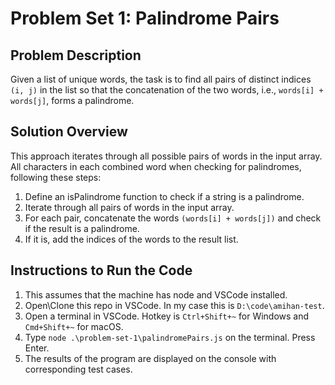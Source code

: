 # Problem Set 1: Palindrome Pairs

## Problem Description

Given a list of unique words, the task is to find all pairs of distinct indices `(i, j)` in the list so that
the concatenation of the two words, i.e., `words[i] + words[j]`, forms a palindrome.

## Solution Overview

This approach iterates through all possible pairs of words in the input array.
All characters in each combined word when checking for palindromes, following these steps:

1. Define an isPalindrome function to check if a string is a palindrome.
2. Iterate through all pairs of words in the input array.
3. For each pair, concatenate the words `(words[i] + words[j])` and check if the result is a palindrome.
4. If it is, add the indices of the words to the result list.

## Instructions to Run the Code

1. This assumes that the machine has node and VSCode installed.
2. Open\Clone this repo in VSCode. In my case this is `D:\code\amihan-test`.
3. Open a terminal in VSCode. Hotkey is
   `Ctrl+Shift+~` for Windows and `Cmd+Shift+~` for macOS.
4. Type `node .\problem-set-1\palindromePairs.js` on the terminal. Press Enter.
5. The results of the program are displayed on the console with corresponding test cases.
